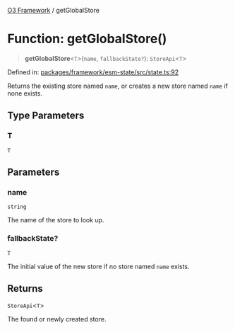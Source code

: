 [O3 Framework](../API.md) / getGlobalStore

# Function: getGlobalStore()

> **getGlobalStore**\<`T`\>(`name`, `fallbackState?`): `StoreApi`\<`T`\>

Defined in: [packages/framework/esm-state/src/state.ts:92](https://github.com/openmrs/openmrs-esm-core/blob/18d2874f03a33a6ab8295af0e87ac97fdd150718/packages/framework/esm-state/src/state.ts#L92)

Returns the existing store named `name`,
or creates a new store named `name` if none exists.

## Type Parameters

### T

`T`

## Parameters

### name

`string`

The name of the store to look up.

### fallbackState?

`T`

The initial value of the new store if no store named `name` exists.

## Returns

`StoreApi`\<`T`\>

The found or newly created store.
